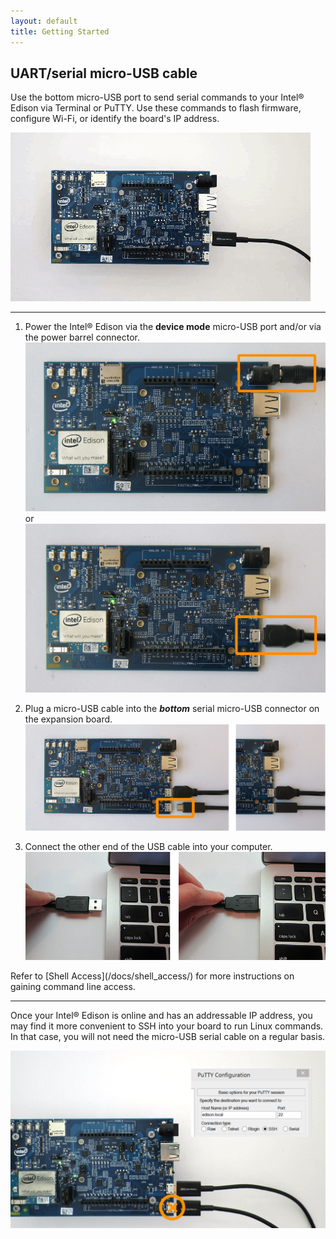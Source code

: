 ```yaml
---
layout: default
title: Getting Started
---
```


## UART/serial micro-USB cable

Use the bottom micro-USB port to send serial commands to your Intel® Edison via Terminal or PuTTY. Use these commands to flash firmware, configure Wi-Fi, or identify the board's IP address.

![Animated gif: using UART/serial cable](images/serial-animated.gif)

---

1. Power the Intel® Edison via the **device mode** micro-USB port and/or via the power barrel connector.
  ![DC power supply plugged into power barrel connector](images/ac_power_barrel.png) or ![Micro-USB cable plugged into the top micro-USB connector](images/device_mode-usb-cable.png)

2. Plug a micro-USB cable into the **_bottom_** serial micro-USB connector on the expansion board. 
  ![Micro-USB cable being plugged into the bottom micro-USB connector](images/uart_serial-usb_cable-before_after.png)

3. Connect the other end of the USB cable into your computer.
  ![USB cable being plugged into laptop](images/computer-usb_cable-before_after.png)

<div class="callout info" markdown="1">
Refer to [Shell Access](/docs/shell_access/) for more instructions on gaining command line access.

---

Once your Intel® Edison is online and has an addressable IP address, you may find it more convenient to SSH into your board to run Linux commands. In that case, you will not need the micro-USB serial cable on a regular basis.

![Serial cable not required for SSH access](images/ssh_access-no_cable_needed.png)
</div>
